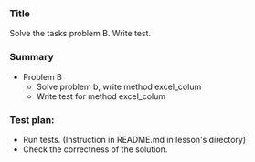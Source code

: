### Title
Solve the tasks problem B. Write test.

### Summary
* Problem B
  * Solve problem b, write method excel_colum
  * Write test for method excel_colum

### Test plan:
* Run tests. (Instruction in README.md in lesson's directory)
* Check the correctness of the solution.